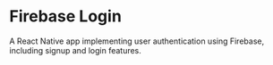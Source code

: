# Firebase Login
A React Native app implementing user authentication using Firebase, including signup and login features.
